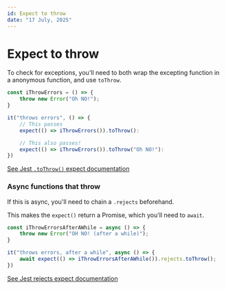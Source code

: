 ```yaml
---
id: Expect to throw
date: "17 July, 2025"
---
```


# Expect to throw

To check for exceptions, you'll need to both wrap the excepting function in a anonymous function, and use `toThrow`.

```js
const iThrowErrors = () => {
    throw new Error("Oh NO!");
}

it("throws errors", () => {
    // This passes
    expect(() => iThrowErrors()).toThrow():

    // This also passes!
    expect(() => iThrowErrors()).toThrow("Oh NO!"):
})
```

[See Jest `.toThrow()` expect documentation](https://jestjs.io/docs/expect#tothrowerror)

### Async functions that throw

If this is async, you'll need to chain a `.rejects` beforehand.

This makes the `expect()` return a Promise, which you'll need to `await`.

```js
const iThrowErrorsAfterAWhile = async () => {
    throw new Error("OH NO! (after a while)");
}

it("throws errors, after a while", async () => {
    await expect(() => iThrowErrorsAfterAWhile()).rejects.toThrow();
})
```

[See Jest rejects expect documentation](https://jestjs.io/docs/expect#rejects)

